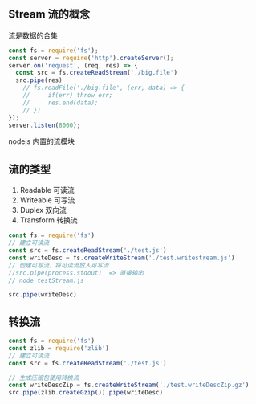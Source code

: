 ## Stream 流的概念
流是数据的合集

```javascript
const fs = require('fs');
const server = require('http').createServer();
server.on('request', (req, res) => {
  const src = fs.createReadStream('./big.file')
  src.pipe(res)
    // fs.readFile('./big.file', (err, data) => {
    //     if(err) throw err;
    //     res.end(data);
    // })
});
server.listen(8000);
```


nodejs 内置的流模块

## 流的类型
1. Readable 可读流
2. Writeable 可写流
3. Duplex 双向流
4. Transform 转换流

```javascript
const fs = require('fs')
// 建立可读流
const src = fs.createReadStream('./test.js')
const writeDesc = fs.createWriteStream('./test.writestream.js')
// 创建可写流，将可读流放入可写流
//src.pipe(process.stdout)  => 直接输出
// node testStream.js 

src.pipe(writeDesc)
```

## 转换流

```javascript
const fs = require('fs')
const zlib = require('zlib')
// 建立可读流
const src = fs.createReadStream('./test.js')

// 生成压缩包使用转换流
const writeDescZip = fs.createWriteStream('./test.writeDescZip.gz')
src.pipe(zlib.createGzip()).pipe(writeDesc)
```